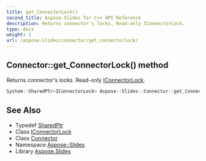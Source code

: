 ```yaml
---
title: get_ConnectorLock()
second_title: Aspose.Slides for C++ API Reference
description: Returns connector's locks. Read-only IConnectorLock.
type: docs
weight: 1
url: /aspose.slides/connector/get_connectorlock/
---
```

## Connector::get_ConnectorLock() method


Returns connector's locks. Read-only [IConnectorLock](../../iconnectorlock/).

```cpp
System::SharedPtr<IConnectorLock> Aspose::Slides::Connector::get_ConnectorLock() override
```

## See Also

* Typedef [SharedPtr](../../../system/sharedptr/)
* Class [IConnectorLock](../../iconnectorlock/)
* Class [Connector](../)
* Namespace [Aspose::Slides](../../)
* Library [Aspose.Slides](../../../)